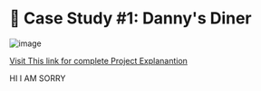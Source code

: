 # 🍜 Case Study #1: Danny's Diner 

![image](https://github.com/ishankcode/8-Weeks-SQL-Challenges/assets/66678343/21957b47-5563-49c1-ba9b-e78c4dd555c3)

[Visit This link for complete Project Explanantion](https://8weeksqlchallenge.com/case-study-1/)

HI I AM SORRY



